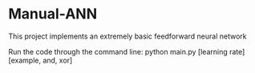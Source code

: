 # Manual-ANN
This project implements an extremely basic feedforward neural network


Run the code through the command line:
python main.py  [learning rate] [example, and, xor]
